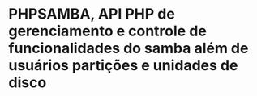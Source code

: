 <h1>PHPSAMBA,  API PHP de gerenciamento e controle de funcionalidades do samba além de usuários partições e unidades de disco</h1>
